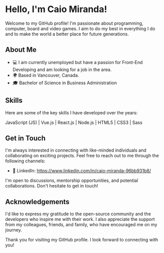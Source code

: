 # Hello, I'm Caio Miranda!

Welcome to my GitHub profile! I'm passionate about programming, computer, board and video games. I aim to do my best in everything I do and to make the world a better place for future generations.

## About Me

- 💻 I am currently unemployed but have a passion for Front-End Developing and am looking for a job in the area.
- 🌍 Based in Vancouver, Canada.
- 🎓 Bachelor of Science in Business Administration

## Skills

Here are some of the key skills I have developed over the years:

JavaScript (JS) | Vue.js | React.js | Node.js | HTML5 | CSS3 | Sass 


## Get in Touch

I'm always interested in connecting with like-minded individuals and collaborating on exciting projects. Feel free to reach out to me through the following channels:

- 🔗 LinkedIn: https://www.linkedin.com/in/caio-miranda-96bb931b8/

I'm open to discussions, mentorship opportunities, and potential collaborations. Don't hesitate to get in touch!

## Acknowledgements

I'd like to express my gratitude to the open-source community and the developers who inspire me with their work. I also appreciate the support from my colleagues, friends, and family, who have encouraged me on my journey.

Thank you for visiting my GitHub profile. I look forward to connecting with you!


